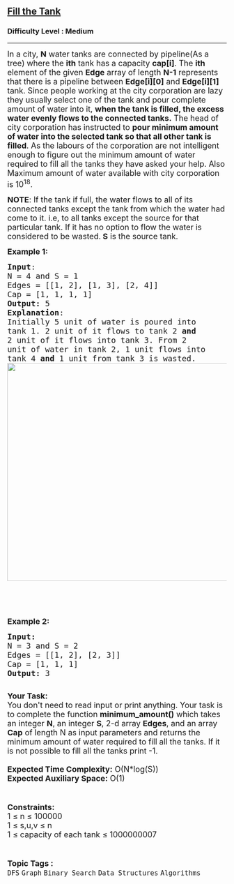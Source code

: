 <h2><a href="https://www.geeksforgeeks.org/problems/fill-the-tank3026/1">Fill the Tank</a></h2><h3>Difficulty Level : Medium</h3><hr><div class="problems_problem_content__Xm_eO"><p><span style="font-size:18px">In a city,&nbsp;<strong>N</strong> water tanks are connected by pipeline(As a tree) where the <strong>ith</strong> tank has a capacity <strong>cap[i]</strong>. The <strong>ith </strong>element of the given <strong>Edge</strong> array of length <strong>N-1</strong> represents that there is a pipeline between <strong>Edge[i][0]</strong> and <strong>Edge[i][1]</strong> tank.&nbsp;Since people working at the city corporation are lazy they usually select one of the tank and pour complete amount of water into it, <strong>when the tank is filled, the excess water evenly flows to the connected tanks.</strong> The head of city corporation has instructed to <strong>pour minimum amount of water into the selected tank so that all other tank is filled</strong>. As the labours of the corporation are not intelligent enough to figure out the minimum amount of water required to fill all the tanks they have asked your help. Also Maximum amount of water available with city corporation is 10<sup>18</sup>.</span></p>

<p><span style="font-size:18px"><strong>NOTE</strong>: If the tank if full, the water flows to all of its connected tanks except the tank from which the water had come to it. i.e, to all tanks except the source for that particular tank. If it has no option to flow the water is considered to be wasted.<strong> S</strong> is the source tank.</span></p>

<p><span style="font-size:18px"><strong>Example 1:</strong></span></p>

<pre><span style="font-size:18px"><strong>Input</strong>:
N = 4 and S = 1
Edges = [[1, 2], [1, 3], [2, 4]]
Cap = [1, 1, 1, 1]
<strong>Output:</strong>&nbsp;5
<strong>Explanation</strong>:
Initially 5 unit of water is poured into 
tank 1. 2 unit of it flows to tank 2 <strong>and</strong> 
2 unit of it flows into tank 3. From 2 
unit of water in tank 2, 1 unit flows into 
tank 4 <strong>and</strong> 1 unit from tank 3 is wasted.
<img alt="" src="https://contribute.geeksforgeeks.org/wp-content/uploads/fill-the-tank.jpg" style="height:500px; width:667px">

</span>
</pre>

<p>&nbsp;</p>

<p><span style="font-size:18px"><strong>Example 2:</strong></span></p>

<pre><span style="font-size:18px"><strong>Input:</strong>
N = 3 and S = 2
Edges = [[1, 2], [2, 3]]
Cap = [1, 1, 1]
<strong>Output: </strong>3
</span></pre>

<p><br>
<span style="font-size:18px"><strong>Your Task:&nbsp;&nbsp;</strong><br>
You don't need to read input or print anything. Your task is to complete the function&nbsp;<strong>minimum_amount()</strong>&nbsp;which takes an integer <strong>N</strong>, an&nbsp;integer&nbsp;<strong>S</strong>, 2-d array <strong>Edges</strong>, and an array <strong>Cap</strong>&nbsp;of length&nbsp;N as input parameters and returns the minimum amount of water required to fill all the tanks. If it is not possible to fill all the tanks print -1.<br>
<br>
<strong>Expected Time Complexity:</strong> O(N*log(S))<br>
<strong>Expected Auxiliary Space:</strong> O(1)</span></p>

<p>&nbsp;</p>

<p><span style="font-size:18px"><strong>Constraints:</strong><br>
1 ≤ n ≤ 100000<br>
1&nbsp;≤ s,u,v ≤ n<br>
1 ≤ capacity of each tank ≤ 1000000007</span></p>
</div><br><p><span style=font-size:18px><strong>Topic Tags : </strong><br><code>DFS</code>&nbsp;<code>Graph</code>&nbsp;<code>Binary Search</code>&nbsp;<code>Data Structures</code>&nbsp;<code>Algorithms</code>&nbsp;